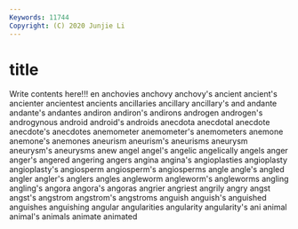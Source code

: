 ```yaml
---
Keywords: 11744
Copyright: (C) 2020 Junjie Li
---
```


# title

Write contents here!!!
en 
anchovies 
anchovy 
anchovy's 
ancient
ancient's 
ancienter 
ancientest 
ancients 
ancillaries 
ancillary 
ancillary's 
and 
andante 
andante's
andantes 
andiron 
andiron's 
andirons 
androgen 
androgen's 
androgynous 
android 
android's 
androids
anecdota 
anecdotal 
anecdote 
anecdote's 
anecdotes 
anemometer 
anemometer's 
anemometers 
anemone 
anemone's
anemones 
aneurism 
aneurism's 
aneurisms 
aneurysm 
aneurysm's 
aneurysms 
anew 
angel 
angel's
angelic 
angelically 
angels 
anger 
anger's 
angered 
angering 
angers 
angina 
angina's
angioplasties 
angioplasty 
angioplasty's 
angiosperm 
angiosperm's 
angiosperms 
angle 
angle's 
angled 
angler
angler's 
anglers 
angles 
angleworm 
angleworm's 
angleworms 
angling 
angling's 
angora 
angora's
angoras 
angrier 
angriest 
angrily 
angry 
angst 
angst's 
angstrom 
angstrom's 
angstroms
anguish 
anguish's 
anguished 
anguishes 
anguishing 
angular 
angularities 
angularity 
angularity's 
ani
animal 
animal's 
animals 
animate 
animated 
